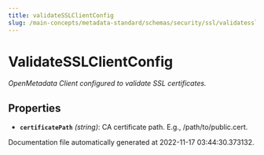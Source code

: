 ```yaml
---
title: validateSSLClientConfig
slug: /main-concepts/metadata-standard/schemas/security/ssl/validatesslclientconfig
---
```


# ValidateSSLClientConfig

*OpenMetadata Client configured to validate SSL certificates.*

## Properties

- **`certificatePath`** *(string)*: CA certificate path. E.g., /path/to/public.cert.


Documentation file automatically generated at 2022-11-17 03:44:30.373132.
